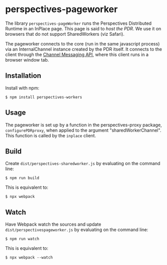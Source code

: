# perspectives-pageworker
The library `perspectives-pageWorker` runs the Perspectives Distributed Runtime in an InPlace page. This page is said to *host the PDR*. We use it on browsers that do not support SharedWorkers (viz Safari).

The pageworker connects to the core (run in the same javascript process) via an InternalChannel instance created by the PDR itself. It connects to the client through the [Channel Messaging API](https://developer.mozilla.org/en-US/docs/Web/API/Channel_Messaging_API), where this client runs in a browser window tab.

## Installation
Install with npm:

```
$ npm install perspectives-workers
```

## Usage
The pageworker is set up by a function in the perspectives-proxy package, `configurePDRproxy`, when applied to the argument "sharedWorkerChannel". This function is called by the `inplace` client.


## Build
Create `dist/perspectives-sharedworker.js` by evaluating on the command line:

```
$ npm run build
```
This is equivalent to:
```
$ npx webpack
```
## Watch
Have Webpack watch the sources and update `dist/perspectivespageworker.js` by evaluating on the command line:

```
$ npm run watch
```
This is equivalent to:
```
$ npx webpack --watch
```
